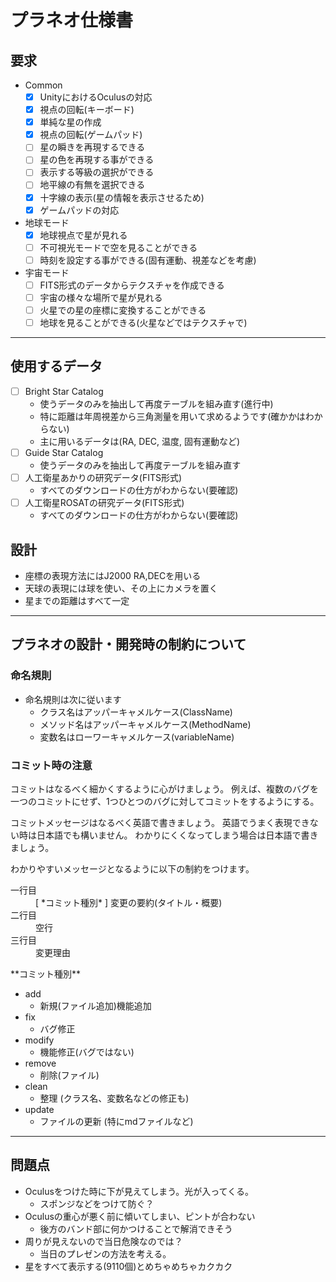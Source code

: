 # プラネオ仕様書

## 要求

- Common
	- [x] UnityにおけるOculusの対応
	- [x] 視点の回転(キーボード)
	- [x] 単純な星の作成
	- [x] 視点の回転(ゲームパッド)
	- [ ] 星の瞬きを再現するできる
	- [ ] 星の色を再現する事ができる
	- [ ] 表示する等級の選択ができる
	- [ ] 地平線の有無を選択できる
	- [x] 十字線の表示(星の情報を表示させるため)
	- [x] ゲームパッドの対応

- 地球モード
	- [x] 地球視点で星が見れる
	- [ ] 不可視光モードで空を見ることができる
	- [ ] 時刻を設定する事ができる(固有運動、視差などを考慮)

- 宇宙モード
  - [ ] FITS形式のデータからテクスチャを作成できる
  - [ ] 宇宙の様々な場所で星が見れる
  - [ ] 火星での星の座標に変換することができる
  - [ ] 地球を見ることができる(火星などではテクスチャで)

---

## 使用するデータ

- [ ] Bright Star Catalog
	- 使うデータのみを抽出して再度テーブルを組み直す(進行中)
	- 特に距離は年周視差から三角測量を用いて求めるようです(確かかはわからない)
	- 主に用いるデータは(RA, DEC, 温度, 固有運動など)
- [ ] Guide Star Catalog
	- 使うデータのみを抽出して再度テーブルを組み直す
- [ ] 人工衛星あかりの研究データ(FITS形式)
	- すべてのダウンロードの仕方がわからない(要確認)
- [ ] 人工衛星ROSATの研究データ(FITS形式)
	- すべてのダウンロードの仕方がわからない(要確認)


## 設計

- 座標の表現方法にはJ2000 RA,DECを用いる
- 天球の表現には球を使い、その上にカメラを置く
- 星までの距離はすべて一定


---

## プラネオの設計・開発時の制約について

### 命名規則

- 命名規則は次に従います
	- クラス名はアッパーキャメルケース(ClassName)
	- メソッド名はアッパーキャメルケース(MethodName)
	- 変数名はローワーキャメルケース(variableName)

### コミット時の注意

コミットはなるべく細かくするように心がけましょう。
例えば、複数のバグを一つのコミットにせず、1つひとつのバグに対してコミットをするようにする。

コミットメッセージはなるべく英語で書きましょう。
英語でうまく表現できない時は日本語でも構いません。
わかりにくくなってしまう場合は日本語で書きましょう。

わかりやすいメッセージとなるように以下の制約をつけます。
<dl>
	<dt>一行目</dt>
	<dd>[ *コミット種別* ] 変更の要約(タイトル・概要)</dd>
	<dt>二行目</dt>
	<dd>空行</dd>
	<dt>三行目</dt>
	<dd>変更理由</dd>
</dl>
**コミット種別**

- add
	- 新規(ファイル追加)機能追加
- fix
	- バグ修正
- modify
	- 機能修正(バグではない)
- remove
	- 削除(ファイル)
- clean
	- 整理 (クラス名、変数名などの修正も)
- update
	- ファイルの更新 (特にmdファイルなど)


---

## 問題点

- Oculusをつけた時に下が見えてしまう。光が入ってくる。
	- スポンジなどをつけて防ぐ？
- Oculusの重心が悪く前に傾いてしまい、ピントが合わない
	- 後方のバンド部に何かつけることで解消できそう
- 周りが見えないので当日危険なのでは？
	- 当日のプレゼンの方法を考える。
- 星をすべて表示する(9110個)とめちゃめちゃカクカク
